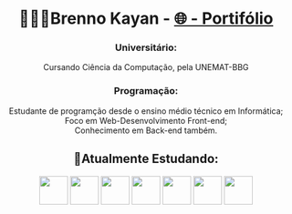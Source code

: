 <h1 align = "center">🧑🏽‍💻Brenno Kayan - <a href = "google.com">🌐 - Portifólio</a></h1>
<div align = "center">
                    <h3>Universitário:</h3>
                    <p>Cursando Ciência da Computação, pela UNEMAT-BBG</p>
                    <h3>Programação:</h3>
                    <p>Estudante de programção desde o ensino médio técnico em Informática;</br>
                    Foco em Web-Desenvolvimento Front-end;</br>
                    Conhecimento em Back-end também.</p>
</div>  
          <h2 align = "center" >🌱Atualmente Estudando: </h2>
<div align = "center">
<img src="https://cdn.jsdelivr.net/gh/devicons/devicon/icons/css3/css3-original-wordmark.svg" height = "50px" width = "50px"/>
<img src="https://cdn.jsdelivr.net/gh/devicons/devicon/icons/html5/html5-original.svg" height = "50px" width = "50px" />          
<img src="https://cdn.jsdelivr.net/gh/devicons/devicon/icons/javascript/javascript-original.svg" height = "50px" width = "50px"/> 
<img src="https://cdn.jsdelivr.net/gh/devicons/devicon/icons/nodejs/nodejs-original-wordmark.svg" height = "50px" width = "50px"/>
<img src="https://cdn.jsdelivr.net/gh/devicons/devicon/icons/python/python-original-wordmark.svg" height = "50px" width = "50px"/>
<img src="https://cdn.jsdelivr.net/gh/devicons/devicon/icons/react/react-original-wordmark.svg" height = "50px" width = "50px"/>
<img src="https://cdn.jsdelivr.net/gh/devicons/devicon/icons/typescript/typescript-original.svg" height = "50px" width = "50px"/>
          
</div>          
          

<!--
**brennokayan/brennokayan** is a ✨ _special_ ✨ repository because its `README.md` (this file) appears on your GitHub profile.

Here are some ideas to get you started:

- 🔭 I’m currently working on ...
- 🌱 I’m currently learning ...
- 👯 I’m looking to collaborate on ...
- 🤔 I’m looking for help with ...
- 💬 Ask me about ...
- 📫 How to reach me: ...
- 😄 Pronouns: ...
- ⚡ Fun fact: ...
-->

